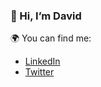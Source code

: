 ### 👋 Hi, I’m David

🌍 You can find me:
- [LinkedIn](https://www.linkedin.com/in/davidardions)
- [Twitter](https://twitter.com/davidardions)


<!---
ardions/ardions is a ✨ special ✨ repository because its `README.md` (this file) appears on your GitHub profile.
You can click the Preview link to take a look at your changes.
--->
